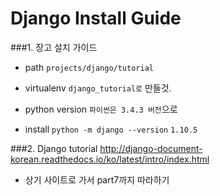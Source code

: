 # Django Install Guide

###1. 장고 설치 가이드
- path
```projects/django/tutorial```
	
- virtualenv 
```django_tutorial로``` 만들것.

- python version
```파이썬은 3.4.3 버전```으로
- install
```python -m django --version```
```1.10.5```
	
###2. Django tutorial
<http://django-document-korean.readthedocs.io/ko/latest/intro/index.html>
- 상기 사이트로 가서 part7까지 따라하기
